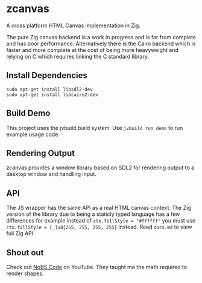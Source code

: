 # zcanvas
A cross platform HTML Canvas implementation in Zig.

The pure Zig canvas backend is a work in progress and is far from complete and
has poor performance. Alternatively there is the Cairo backend which is faster
and more complete at the cost of being more heavyweight and relying on C which
requires linking the C standard library.

## Install Dependencies
```
sudo apt-get install libsdl2-dev
sudo apt-get install libcairo2-dev
```

## Build Demo
This project uses the jvbuild build system. Use `jvbuild run demo` to run example usage code.

## Rendering Output
zcanvas provides a window library based on SDL2 for rendering output to a
desktop window and handling input.

## API
The JS wrapper has the same API as a real HTML canvas context. The Zig version of the library due to being a staticly typed language has a few differences for example instead of `ctx.fillStyle = "#ffffff"` you must use `ctx.fillStyle = [_]u8{255, 255, 255, 255}` instead. Read
`docs.md` to view full Zig API.

## Shout out
Check out [NoBS Code](https://www.youtube.com/watch?v=hpiILbMkF9w) on YouTube.
They taught me the math required to render shapes.